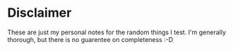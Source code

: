 # Disclaimer

These are just my personal notes for the random things I test. I'm generally thorough,
but there is no guarentee on completeness :-D